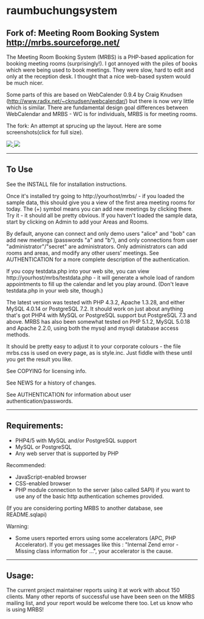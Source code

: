 # raumbuchungsystem

Fork of: Meeting Room Booking System
http://mrbs.sourceforge.net/
-------------------------------

The Meeting Room Booking System (MRBS) is a PHP-based application for
booking meeting rooms (surprisingly!). I got annoyed with the piles of books
which were being used to book meetings. They were slow, hard to edit and only
at the reception desk. I thought that a nice web-based system would be much
nicer.

Some parts of this are based on WebCalender 0.9.4 by Craig Knudsen 
(http://www.radix.net/~cknudsen/webcalendar/) but there is now very little
which is similar. There are fundamental design goal differences between
WebCalendar and MRBS - WC is for individuals, MRBS is for meeting rooms.

The fork: An attempt at sprucing up the layout.
Here are some screenshots(click for full size).

<a href="https://github.com/tompi/mrbs/raw/master/bs1.png">
	<img src="https://github.com/tompi/mrbs/raw/master/bs1-small.png">
</a>
<a href="https://github.com/tompi/mrbs/raw/master/bs2.png">
	<img src="https://github.com/tompi/mrbs/raw/master/bs2-small.png">
</a>

------
To Use
------
See the INSTALL file for installation instructions.

Once it's installed try going to http://yourhost/mrbs/ - if you loaded the
sample data, this should give you a view of the first area meeting rooms
for today. The (+) symbol means you can add new meetings by clicking
there. Try it - it should all be pretty obvious. If you haven't loaded the
sample data, start by clicking on Admin to add your Areas and Rooms.

By default, anyone can connect and only demo users "alice" and "bob" can add 
new meetings (passwords "a" and "b"), and only connections
from user "administrator"/"secret" are administrators. Only administrators 
can add rooms and areas, and modify any other users' meetings.  See 
AUTHENTICATION for a more complete description of the authentication.

If you copy testdata.php into your web site, you can view
http://yourhost/mrbs/testdata.php - it will generate a whole load of random
appointments to fill up the calendar and let you play around. (Don't leave
testdata.php in your web site, though.)

The latest version was tested with PHP 4.3.2, Apache 1.3.28, and either
MySQL 4.0.14 or PostgreSQL 7.2. It should work on just about anything
that's got PHP4 with MySQL or PostgreSQL support but PostgreSQL 7.3 and above.
MRBS has also been somewhat tested on PHP 5.1.2, MySQL 5.0.18 and Apache
2.2.0, using both the mysql and mysqli database access methods.

It should be pretty easy to adjust it to your corporate colours - the file
mrbs.css is used on every page, as is style.inc. Just fiddle with these until
you get the result you like. 

See COPYING for licensing info.

See NEWS for a history of changes.

See AUTHENTICATION for information about user authentication/passwords.

-------------
Requirements:
-------------
- PHP4/5 with MySQL and/or PostgreSQL support
- MySQL or PostgreSQL
- Any web server that is supported by PHP

Recommended:
- JavaScript-enabled browser
- CSS-enabled browser
- PHP module connection to the server (also called SAPI) if you want to use any
  of the basic http authentication schemes provided.

(If you are considering porting MRBS to another database, see README.sqlapi)

Warning:
- Some users reported errors using some accelerators (APC, PHP Accelerator).
  If you get messages like this : "Internal Zend error - Missing class
  information for ...", your accelerator is the cause.

------
Usage:
------
The current project maintainer reports using it at work with about 150 clients.
Many other reports of successful use have been seen on the MRBS mailing list,
and your report would be welcome there too. Let us know who is using MRBS!
